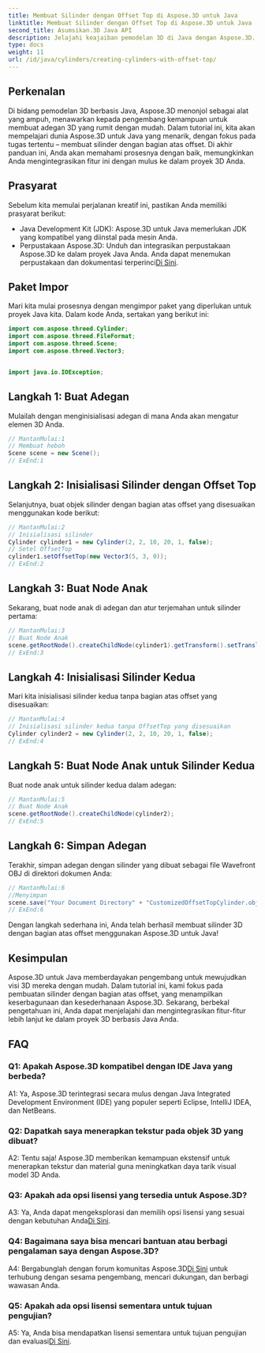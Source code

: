 ```yaml
---
title: Membuat Silinder dengan Offset Top di Aspose.3D untuk Java
linktitle: Membuat Silinder dengan Offset Top di Aspose.3D untuk Java
second_title: Asumsikan.3D Java API
description: Jelajahi keajaiban pemodelan 3D di Java dengan Aspose.3D. Pelajari cara membuat silinder menawan dengan bagian atas offset dengan mudah.
type: docs
weight: 11
url: /id/java/cylinders/creating-cylinders-with-offset-top/
---
```

## Perkenalan

Di bidang pemodelan 3D berbasis Java, Aspose.3D menonjol sebagai alat yang ampuh, menawarkan kepada pengembang kemampuan untuk membuat adegan 3D yang rumit dengan mudah. Dalam tutorial ini, kita akan mempelajari dunia Aspose.3D untuk Java yang menarik, dengan fokus pada tugas tertentu – membuat silinder dengan bagian atas offset. Di akhir panduan ini, Anda akan memahami prosesnya dengan baik, memungkinkan Anda mengintegrasikan fitur ini dengan mulus ke dalam proyek 3D Anda.

## Prasyarat

Sebelum kita memulai perjalanan kreatif ini, pastikan Anda memiliki prasyarat berikut:

- Java Development Kit (JDK): Aspose.3D untuk Java memerlukan JDK yang kompatibel yang diinstal pada mesin Anda.
-  Perpustakaan Aspose.3D: Unduh dan integrasikan perpustakaan Aspose.3D ke dalam proyek Java Anda. Anda dapat menemukan perpustakaan dan dokumentasi terperinci[Di Sini](https://releases.aspose.com/3d/java/).

## Paket Impor

Mari kita mulai prosesnya dengan mengimpor paket yang diperlukan untuk proyek Java kita. Dalam kode Anda, sertakan yang berikut ini:

```java
import com.aspose.threed.Cylinder;
import com.aspose.threed.FileFormat;
import com.aspose.threed.Scene;
import com.aspose.threed.Vector3;


import java.io.IOException;
```

## Langkah 1: Buat Adegan

Mulailah dengan menginisialisasi adegan di mana Anda akan mengatur elemen 3D Anda.

```java
// MantanMulai:1
// Membuat heboh
Scene scene = new Scene();
// ExEnd:1
```

## Langkah 2: Inisialisasi Silinder dengan Offset Top

Selanjutnya, buat objek silinder dengan bagian atas offset yang disesuaikan menggunakan kode berikut:

```java
// MantanMulai:2
// Inisialisasi silinder
Cylinder cylinder1 = new Cylinder(2, 2, 10, 20, 1, false);
// Setel OffsetTop
cylinder1.setOffsetTop(new Vector3(5, 3, 0));
// ExEnd:2
```

## Langkah 3: Buat Node Anak

Sekarang, buat node anak di adegan dan atur terjemahan untuk silinder pertama:

```java
// MantanMulai:3
// Buat Node Anak
scene.getRootNode().createChildNode(cylinder1).getTransform().setTranslation(10, 0, 0);
// ExEnd:3
```

## Langkah 4: Inisialisasi Silinder Kedua

Mari kita inisialisasi silinder kedua tanpa bagian atas offset yang disesuaikan:

```java
// MantanMulai:4
// Inisialisasi silinder kedua tanpa OffsetTop yang disesuaikan
Cylinder cylinder2 = new Cylinder(2, 2, 10, 20, 1, false);
// ExEnd:4
```

## Langkah 5: Buat Node Anak untuk Silinder Kedua

Buat node anak untuk silinder kedua dalam adegan:

```java
// MantanMulai:5
// Buat Node Anak
scene.getRootNode().createChildNode(cylinder2);
// ExEnd:5
```

## Langkah 6: Simpan Adegan

Terakhir, simpan adegan dengan silinder yang dibuat sebagai file Wavefront OBJ di direktori dokumen Anda:

```java
// MantanMulai:6
//Menyimpan
scene.save("Your Document Directory" + "CustomizedOffsetTopCylinder.obj", FileFormat.WAVEFRONTOBJ);
// ExEnd:6
```

Dengan langkah sederhana ini, Anda telah berhasil membuat silinder 3D dengan bagian atas offset menggunakan Aspose.3D untuk Java!

## Kesimpulan

Aspose.3D untuk Java memberdayakan pengembang untuk mewujudkan visi 3D mereka dengan mudah. Dalam tutorial ini, kami fokus pada pembuatan silinder dengan bagian atas offset, yang menampilkan keserbagunaan dan kesederhanaan Aspose.3D. Sekarang, berbekal pengetahuan ini, Anda dapat menjelajahi dan mengintegrasikan fitur-fitur lebih lanjut ke dalam proyek 3D berbasis Java Anda.

## FAQ

### Q1: Apakah Aspose.3D kompatibel dengan IDE Java yang berbeda?

A1: Ya, Aspose.3D terintegrasi secara mulus dengan Java Integrated Development Environment (IDE) yang populer seperti Eclipse, IntelliJ IDEA, dan NetBeans.

### Q2: Dapatkah saya menerapkan tekstur pada objek 3D yang dibuat?

A2: Tentu saja! Aspose.3D memberikan kemampuan ekstensif untuk menerapkan tekstur dan material guna meningkatkan daya tarik visual model 3D Anda.

### Q3: Apakah ada opsi lisensi yang tersedia untuk Aspose.3D?

A3: Ya, Anda dapat mengeksplorasi dan memilih opsi lisensi yang sesuai dengan kebutuhan Anda[Di Sini](https://purchase.aspose.com/buy).

### Q4: Bagaimana saya bisa mencari bantuan atau berbagi pengalaman saya dengan Aspose.3D?

 A4: Bergabunglah dengan forum komunitas Aspose.3D[Di Sini](https://forum.aspose.com/c/3d/18) untuk terhubung dengan sesama pengembang, mencari dukungan, dan berbagi wawasan Anda.

### Q5: Apakah ada opsi lisensi sementara untuk tujuan pengujian?

 A5: Ya, Anda bisa mendapatkan lisensi sementara untuk tujuan pengujian dan evaluasi[Di Sini](https://purchase.aspose.com/temporary-license/).
